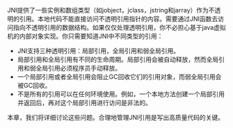 JNI提供了一些实例和数组类型（如jobject，jclass，jstring和jarray）作为不透明的引用。本地代码不能直接访问不透明引用指针的内容。需要通过JNI函数去访问指向不透明引用的数据结构。如果仅仅处理透明引用，你不必担心基于java虚拟机的内部对象实现。你只需要知道JNI中不同类型的引用：

* JNI支持三种透明引用：局部引用，全局引用和弱全局引用。
* 局部引用和全局引用有不同的生命周期。局部引用会被自动释放，然而全局引用和弱全局引用必须程序员手动释放。
* 一个局部引用或者全局引用会阻止GC回收它们的引用对象，而弱全局引用会被GC回收。
* 不是所有的引用可以在任何环境使用。例如，一个本地方法创建一个局部引用并返回后，再对这个局部引用进行访问是非法的。

本章，我们将详细讨论这些问题。合理地管理JNI引用是写出高质量代码的关键。

